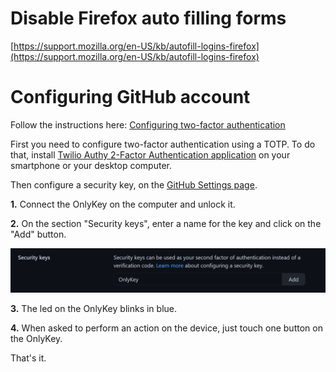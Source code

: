 
# Disable Firefox auto filling forms

[https://support.mozilla.org/en-US/kb/autofill-logins-firefox](https://support.mozilla.org/en-US/kb/autofill-logins-firefox)

# Configuring GitHub account

Follow the instructions here: [Configuring two-factor authentication](https://docs.github.com/en/github/authenticating-to-github/configuring-two-factor-authentication#configuring-two-factor-authentication-using-fido-u2f)

First you need to configure two-factor authentication using a TOTP. To do that, install [Twilio Authy 2-Factor Authentication application](https://authy.com/download/) on your smartphone or your desktop computer.

Then configure a security key, on the [GitHub Settings page](https://github.com/settings/two_factor_authentication/configure).

**1.** Connect the OnlyKey on the computer and unlock it.

**2.** On the section "Security keys", enter a name for the key and click on the "Add" button.

![](images/settings-security-keys.png)

**3.** The led on the OnlyKey blinks in blue.

**4.** When asked to perform an action on the device, just touch one button on the OnlyKey.

That's it.
